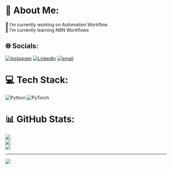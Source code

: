 # 💫 About Me:
🔭 I’m currently working on Automation Workflow<br>🌱 I’m currently learning N8N Workflows


## 🌐 Socials:
[![Instagram](https://img.shields.io/badge/Instagram-%23E4405F.svg?logo=Instagram&logoColor=white)](https://instagram.com/yuggg.ft) [![LinkedIn](https://img.shields.io/badge/LinkedIn-%230077B5.svg?logo=linkedin&logoColor=white)](https://linkedin.com/in/yug-dabgar-5b6b04330) [![email](https://img.shields.io/badge/Email-D14836?logo=gmail&logoColor=white)](mailto:yugdabgar21@gmail.com) 

# 💻 Tech Stack:
![Python](https://img.shields.io/badge/python-3670A0?style=for-the-badge&logo=python&logoColor=ffdd54) ![PyTorch](https://img.shields.io/badge/PyTorch-%23EE4C2C.svg?style=for-the-badge&logo=PyTorch&logoColor=white)
# 📊 GitHub Stats:
![](https://github-readme-stats.vercel.app/api?username=yugdabgar21&theme=dark&hide_border=false&include_all_commits=true&count_private=true)<br/>
![](https://nirzak-streak-stats.vercel.app/?user=yugdabgar21&theme=dark&hide_border=false)<br/>
![](https://github-readme-stats.vercel.app/api/top-langs/?username=yugdabgar21&theme=dark&hide_border=false&include_all_commits=true&count_private=true&layout=compact)

---
[![](https://visitcount.itsvg.in/api?id=yugdabgar21&icon=0&color=0)](https://visitcount.itsvg.in)

<!-- Proudly created with GPRM ( https://gprm.itsvg.in ) -->
